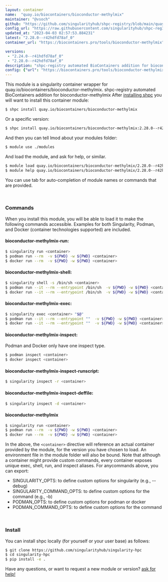 ```yaml
---
layout: container
name:  "quay.io/biocontainers/bioconductor-methylmix"
maintainer: "@vsoch"
github: "https://github.com/singularityhub/shpc-registry/blob/main/quay.io/biocontainers/bioconductor-methylmix/container.yaml"
config_url: "https://raw.githubusercontent.com/singularityhub/shpc-registry/main/quay.io/biocontainers/bioconductor-methylmix/container.yaml"
updated_at: "2023-04-03 02:57:53.884231"
latest: "2.28.0--r42hdfd78af_0"
container_url: "https://biocontainers.pro/tools/bioconductor-methylmix"

versions:
 - "2.24.0--r41hdfd78af_0"
 - "2.28.0--r42hdfd78af_0"
description: "shpc-registry automated BioContainers addition for bioconductor-methylmix"
config: {"url": "https://biocontainers.pro/tools/bioconductor-methylmix", "maintainer": "@vsoch", "description": "shpc-registry automated BioContainers addition for bioconductor-methylmix", "latest": {"2.28.0--r42hdfd78af_0": "sha256:5e3c2a87cc067607f97e0d38cec59e239a1109747914af7483bf19bf5e0f54a0"}, "tags": {"2.24.0--r41hdfd78af_0": "sha256:6424aa1a6941d1b32dad4fb21d2f54b52a1fdd4b756d23e8fa60babde5f0c511", "2.28.0--r42hdfd78af_0": "sha256:5e3c2a87cc067607f97e0d38cec59e239a1109747914af7483bf19bf5e0f54a0"}, "docker": "quay.io/biocontainers/bioconductor-methylmix"}
---
```


This module is a singularity container wrapper for quay.io/biocontainers/bioconductor-methylmix.
shpc-registry automated BioContainers addition for bioconductor-methylmix
After [installing shpc](#install) you will want to install this container module:


```bash
$ shpc install quay.io/biocontainers/bioconductor-methylmix
```

Or a specific version:

```bash
$ shpc install quay.io/biocontainers/bioconductor-methylmix:2.28.0--r42hdfd78af_0
```

And then you can tell lmod about your modules folder:

```bash
$ module use ./modules
```

And load the module, and ask for help, or similar.

```bash
$ module load quay.io/biocontainers/bioconductor-methylmix/2.28.0--r42hdfd78af_0
$ module help quay.io/biocontainers/bioconductor-methylmix/2.28.0--r42hdfd78af_0
```

You can use tab for auto-completion of module names or commands that are provided.

<br>

### Commands

When you install this module, you will be able to load it to make the following commands accessible.
Examples for both Singularity, Podman, and Docker (container technologies supported) are included.

#### bioconductor-methylmix-run:

```bash
$ singularity run <container>
$ podman run --rm  -v ${PWD} -w ${PWD} <container>
$ docker run --rm  -v ${PWD} -w ${PWD} <container>
```

#### bioconductor-methylmix-shell:

```bash
$ singularity shell -s /bin/sh <container>
$ podman run --it --rm --entrypoint /bin/sh  -v ${PWD} -w ${PWD} <container>
$ docker run --it --rm --entrypoint /bin/sh  -v ${PWD} -w ${PWD} <container>
```

#### bioconductor-methylmix-exec:

```bash
$ singularity exec <container> "$@"
$ podman run --it --rm --entrypoint ""  -v ${PWD} -w ${PWD} <container> "$@"
$ docker run --it --rm --entrypoint ""  -v ${PWD} -w ${PWD} <container> "$@"
```

#### bioconductor-methylmix-inspect:

Podman and Docker only have one inspect type.

```bash
$ podman inspect <container>
$ docker inspect <container>
```

#### bioconductor-methylmix-inspect-runscript:

```bash
$ singularity inspect -r <container>
```

#### bioconductor-methylmix-inspect-deffile:

```bash
$ singularity inspect -d <container>
```



#### bioconductor-methylmix

```bash
$ singularity run <container>
$ podman run --rm  -v ${PWD} -w ${PWD} <container>
$ docker run --rm  -v ${PWD} -w ${PWD} <container>
```


In the above, the `<container>` directive will reference an actual container provided
by the module, for the version you have chosen to load. An environment file in the
module folder will also be bound. Note that although a container
might provide custom commands, every container exposes unique exec, shell, run, and
inspect aliases. For anycommands above, you can export:

 - SINGULARITY_OPTS: to define custom options for singularity (e.g., --debug)
 - SINGULARITY_COMMAND_OPTS: to define custom options for the command (e.g., -b)
 - PODMAN_OPTS: to define custom options for podman or docker
 - PODMAN_COMMAND_OPTS: to define custom options for the command

<br>

### Install

You can install shpc locally (for yourself or your user base) as follows:

```bash
$ git clone https://github.com/singularityhub/singularity-hpc
$ cd singularity-hpc
$ pip install -e .
```

Have any questions, or want to request a new module or version? [ask for help!](https://github.com/singularityhub/singularity-hpc/issues)